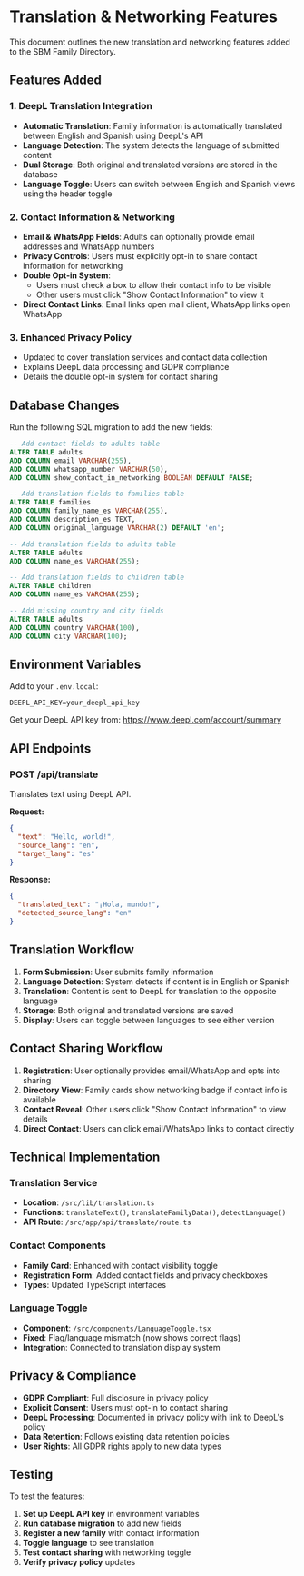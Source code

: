 # Translation & Networking Features

This document outlines the new translation and networking features added to the SBM Family Directory.

## Features Added

### 1. DeepL Translation Integration

- **Automatic Translation**: Family information is automatically translated between English and Spanish using DeepL's API
- **Language Detection**: The system detects the language of submitted content
- **Dual Storage**: Both original and translated versions are stored in the database
- **Language Toggle**: Users can switch between English and Spanish views using the header toggle

### 2. Contact Information & Networking

- **Email & WhatsApp Fields**: Adults can optionally provide email addresses and WhatsApp numbers
- **Privacy Controls**: Users must explicitly opt-in to share contact information for networking
- **Double Opt-in System**:
  - Users must check a box to allow their contact info to be visible
  - Other users must click "Show Contact Information" to view it
- **Direct Contact Links**: Email links open mail client, WhatsApp links open WhatsApp

### 3. Enhanced Privacy Policy

- Updated to cover translation services and contact data collection
- Explains DeepL data processing and GDPR compliance
- Details the double opt-in system for contact sharing

## Database Changes

Run the following SQL migration to add the new fields:

```sql
-- Add contact fields to adults table
ALTER TABLE adults
ADD COLUMN email VARCHAR(255),
ADD COLUMN whatsapp_number VARCHAR(50),
ADD COLUMN show_contact_in_networking BOOLEAN DEFAULT FALSE;

-- Add translation fields to families table
ALTER TABLE families
ADD COLUMN family_name_es VARCHAR(255),
ADD COLUMN description_es TEXT,
ADD COLUMN original_language VARCHAR(2) DEFAULT 'en';

-- Add translation fields to adults table
ALTER TABLE adults
ADD COLUMN name_es VARCHAR(255);

-- Add translation fields to children table
ALTER TABLE children
ADD COLUMN name_es VARCHAR(255);

-- Add missing country and city fields
ALTER TABLE adults
ADD COLUMN country VARCHAR(100),
ADD COLUMN city VARCHAR(100);
```

## Environment Variables

Add to your `.env.local`:

```
DEEPL_API_KEY=your_deepl_api_key
```

Get your DeepL API key from: https://www.deepl.com/account/summary

## API Endpoints

### POST /api/translate

Translates text using DeepL API.

**Request:**

```json
{
  "text": "Hello, world!",
  "source_lang": "en",
  "target_lang": "es"
}
```

**Response:**

```json
{
  "translated_text": "¡Hola, mundo!",
  "detected_source_lang": "en"
}
```

## Translation Workflow

1. **Form Submission**: User submits family information
2. **Language Detection**: System detects if content is in English or Spanish
3. **Translation**: Content is sent to DeepL for translation to the opposite language
4. **Storage**: Both original and translated versions are saved
5. **Display**: Users can toggle between languages to see either version

## Contact Sharing Workflow

1. **Registration**: User optionally provides email/WhatsApp and opts into sharing
2. **Directory View**: Family cards show networking badge if contact info is available
3. **Contact Reveal**: Other users click "Show Contact Information" to view details
4. **Direct Contact**: Users can click email/WhatsApp links to contact directly

## Technical Implementation

### Translation Service

- **Location**: `/src/lib/translation.ts`
- **Functions**: `translateText()`, `translateFamilyData()`, `detectLanguage()`
- **API Route**: `/src/app/api/translate/route.ts`

### Contact Components

- **Family Card**: Enhanced with contact visibility toggle
- **Registration Form**: Added contact fields and privacy checkboxes
- **Types**: Updated TypeScript interfaces

### Language Toggle

- **Component**: `/src/components/LanguageToggle.tsx`
- **Fixed**: Flag/language mismatch (now shows correct flags)
- **Integration**: Connected to translation display system

## Privacy & Compliance

- **GDPR Compliant**: Full disclosure in privacy policy
- **Explicit Consent**: Users must opt-in to contact sharing
- **DeepL Processing**: Documented in privacy policy with link to DeepL's policy
- **Data Retention**: Follows existing data retention policies
- **User Rights**: All GDPR rights apply to new data types

## Testing

To test the features:

1. **Set up DeepL API key** in environment variables
2. **Run database migration** to add new fields
3. **Register a new family** with contact information
4. **Toggle language** to see translation
5. **Test contact sharing** with networking toggle
6. **Verify privacy policy** updates
